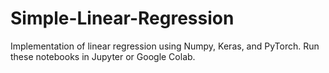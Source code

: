 # Simple-Linear-Regression
Implementation of linear regression using Numpy, Keras, and PyTorch.
Run these notebooks in Jupyter or Google Colab.
